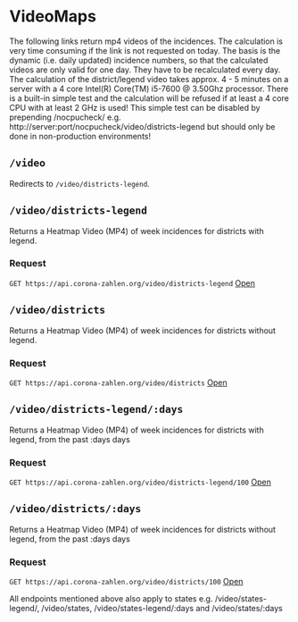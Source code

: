 # VideoMaps

The following links return mp4 videos of the incidences. The calculation is very time consuming if the link is not requested on today. The basis is the dynamic (i.e. daily updated) incidence numbers, so that the calculated videos are only valid for one day. They have to be recalculated every day. The calculation of the district/legend video takes approx. 4 - 5 minutes on a server with a 4 core Intel(R) Core(TM) i5-7600 @ 3.50Ghz processor. There is a built-in simple test and the calculation will be refused if at least a 4 core CPU with at least 2 GHz is used!
This simple test can be disabled by prepending /nocpucheck/ e.g. http://server:port/nocpucheck/video/districts-legend but should only be done in non-production environments!

## `/video`

Redirects to `/video/districts-legend`.

## `/video/districts-legend`

Returns a Heatmap Video (MP4) of week incidences for districts with legend.

### Request

`GET https://api.corona-zahlen.org/video/districts-legend`
[Open](/video/districts-legend)

## `/video/districts`

Returns a Heatmap Video (MP4) of week incidences for districts without legend.

### Request

`GET https://api.corona-zahlen.org/video/districts`
[Open](/video/districts/)

## `/video/districts-legend/:days`

Returns a Heatmap Video (MP4) of week incidences for districts with legend, from the past :days days

### Request

`GET https://api.corona-zahlen.org/video/districts-legend/100`
[Open](/video/districts-legend/100)

## `/video/districts/:days`

Returns a Heatmap Video (MP4) of week incidences for districts without legend, from the past :days days

### Request

`GET https://api.corona-zahlen.org/video/districts/100`
[Open](/video/districts/100)

All endpoints mentioned above also apply to states e.g. /video/states-legend/, /video/states, /video/states-legend/:days and /video/states/:days
